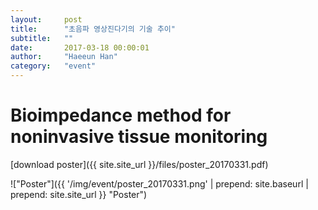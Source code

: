 ```yaml
---
layout:     post
title:      "초음파 영상진다기의 기술 추이"
subtitle:   ""
date:       2017-03-18 00:00:01
author:     "Haeeun Han"
category:   "event"
---
```


# Bioimpedance method for noninvasive tissue monitoring

[download poster]({{ site.site_url }}/files/poster_20170331.pdf)

!["Poster"]({{ '/img/event/poster_20170331.png' | prepend: site.baseurl | prepend: site.site_url }} "Poster")
